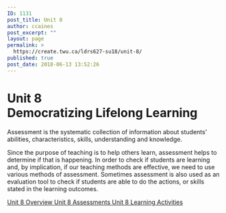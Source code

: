```yaml
---
ID: 1131
post_title: Unit 8
author: ccaines
post_excerpt: ""
layout: page
permalink: >
  https://create.twu.ca/ldrs627-su18/unit-8/
published: true
post_date: 2018-06-13 13:52:26
---
```

<!--themify_builder_static--><h1>Unit 8<br />Democratizing Lifelong Learning</h1>
 <p>Assessment is the systematic collection of information about students’ abilities, characteristics, skills, understanding and knowledge.</p><p>Since the purpose of teaching is to help others learn, assessment helps to determine if that is happening. In order to check if students are learning and, by implication, if our teaching methods are effective, we need to use various methods of assessment. Sometimes assessment is also used as an evaluation tool to check if students are able to do the actions, or skills stated in the learning outcomes.</p>
 
 <a href="https://create.twu.ca/ldrs627-su18/unit-8-overview/"> Unit 8 Overview </a> <a href="https://create.twu.ca/ldrs627-su18/unit-8-topic-1/"> Unit 8 Assessments </a> <a href="https://create.twu.ca/ldrs627-su18/unit-8-learning-activities/"> Unit 8 Learning Activities </a><!--/themify_builder_static-->